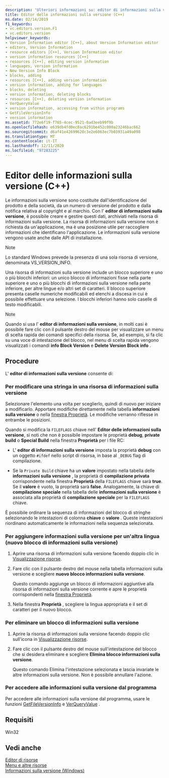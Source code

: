 ```yaml
---
description: 'Ulteriori informazioni su: editor di informazioni sulla versione (C++)'
title: Editor delle informazioni sulla versione (C++)
ms.date: 02/14/2019
f1_keywords:
- vc.editors.version.F1
- vc.editors.version
helpviewer_keywords:
- Version Information editor [C++], about Version Information editor
- editors, Version Information
- resource editors [C++], Version Information editor
- version information resources [C++]
- resources [C++], editing version information
- languages, version information
- New Version Info Block
- blocks, adding
- resources [C++], adding version information
- version information, adding for languages
- blocks, deleting
- version information, deleting blocks
- resources [C++], deleting version information
- VerQueryValue
- version information, accessing from within programs
- GetFileVersionInfo
- version information
ms.assetid: 772e6f19-f765-4cec-9521-0ad3eeb99f9b
ms.openlocfilehash: e639db4fd0ec8ac6291be452c000a23246bac662
ms.sourcegitcommit: d6af41e42699628c3e2e6063ec7b03931a49a098
ms.translationtype: MT
ms.contentlocale: it-IT
ms.lasthandoff: 12/11/2020
ms.locfileid: "97283225"
---
```

# <a name="version-information-editor-c"></a>Editor delle informazioni sulla versione (C++)

Le informazioni sulla versione sono costituite dall'identificazione del prodotto e della società, da un numero di versione del prodotto e dalla notifica relativa al copyright e al marchio. Con l' **editor di informazioni sulla versione**, è possibile creare e gestire questi dati, archiviati nella risorsa di informazioni sulla versione. La risorsa di informazioni sulla versione non è richiesta da un'applicazione, ma è una posizione utile per raccogliere informazioni che identificano l'applicazione. Le informazioni sulla versione vengono usate anche dalle API di installazione.

> [!NOTE]
> Lo standard Windows prevede la presenza di una sola risorsa di versione, denominata VS_VERSION_INFO.

Una risorsa di informazioni sulla versione include un blocco superiore e uno o più blocchi inferiori: un unico blocco di informazioni fisse nella parte superiore e uno o più blocchi di informazioni sulla versione nella parte inferiore, per altre lingue e/o altri set di caratteri. Il blocco superiore presenta caselle numeriche modificabili ed elenchi a discesa in cui è possibile effettuare una selezione. I blocchi inferiori hanno solo caselle di testo modificabili.

> [!NOTE]
> Quando si usa l' **editor di informazioni sulla versione**, in molti casi è possibile fare clic con il pulsante destro del mouse per visualizzare un menu di scelta rapida dei comandi specifici della risorsa. Se, ad esempio, si fa clic su una voce di intestazione del blocco, nel menu di scelta rapida vengono visualizzati i comandi **info Block Version** e **Delete Version Block info** .

## <a name="how-to"></a>Procedure

L' **editor di informazioni sulla versione** consente di:

### <a name="to-edit-a-string-in-a-version-information-resource"></a>Per modificare una stringa in una risorsa di informazioni sulla versione

Selezionare l'elemento una volta per sceglierlo, quindi di nuovo per iniziare a modificarlo. Apportare modifiche direttamente nella tabella **informazioni sulla versione** o nella [finestra Proprietà](/visualstudio/ide/reference/properties-window). Le modifiche verranno riflesse in entrambe le posizioni.

Quando si modifica la `FILEFLAGS` chiave nell' **Editor delle informazioni sulla versione**, si noti che non è possibile impostare le proprietà **debug**, **private build** o **Special Build** nella finestra **Proprietà** per i file RC:

- L' **editor di informazioni sulla versione** imposta la proprietà **debug** con un oggetto `#ifdef` nello script di risorsa, in base al `_DEBUG` flag di compilazione.

- Se la `Private Build` chiave ha un **valore** impostato nella tabella delle **informazioni sulla versione** , la proprietà di **compilazione privata** corrispondente nella finestra **Proprietà** della `FILEFLAGS` chiave sarà **true**. Se il **valore** è vuoto, la proprietà sarà **false**. Analogamente, la chiave di **compilazione speciale** nella tabella delle **informazioni sulla versione** è associata alla proprietà di **compilazione speciale** per la `FILEFLAGS` chiave.

È possibile ordinare la sequenza di informazioni del blocco di stringhe selezionando le intestazioni di colonna **chiave** o **valore** . Queste intestazioni riordinano automaticamente le informazioni nella sequenza selezionata.

### <a name="to-add-version-information-for-another-language-new-version-info-block"></a>Per aggiungere informazioni sulla versione per un'altra lingua (nuovo blocco di informazioni sulla versione)

1. Aprire una risorsa di informazioni sulla versione facendo doppio clic in [Visualizzazione risorse](how-to-create-a-resource-script-file.md#create-resources).

1. Fare clic con il pulsante destro del mouse nella tabella informazioni sulla versione e scegliere **nuovo blocco informazioni sulla versione**.

   Questo comando aggiunge un blocco di informazioni aggiuntive alla risorsa di informazioni sulla versione corrente e apre le proprietà corrispondenti nella [finestra Proprietà](/visualstudio/ide/reference/properties-window).

1. Nella finestra **Proprietà** , scegliere la lingua appropriata e il set di caratteri per il nuovo blocco.

### <a name="to-delete-a-version-information-block"></a>Per eliminare un blocco di informazioni sulla versione

1. Aprire la risorsa di informazioni sulla versione facendo doppio clic sull'icona in [Visualizzazione risorse](how-to-create-a-resource-script-file.md#create-resources).

1. Fare clic con il pulsante destro del mouse sull'intestazione del blocco che si desidera eliminare e scegliere **Elimina blocco informazioni sulla versione**.

   Questo comando Elimina l'intestazione selezionata e lascia invariate le altre informazioni sulla versione. Non è possibile annullare l'azione.

### <a name="to-access-version-information-from-within-your-program"></a>Per accedere alle informazioni sulla versione dal programma

Per accedere alle informazioni sulla versione dal programma, usare le funzioni [GetFileVersionInfo](/windows/win32/api/winver/nf-winver-getfileversioninfow) e [VerQueryValue](/windows/win32/api/winver/nf-winver-verqueryvaluew) .

## <a name="requirements"></a>Requisiti

Win32

## <a name="see-also"></a>Vedi anche

[Editor di risorse](../windows/resource-editors.md)<br/>
[Menu e altre risorse](/windows/win32/menurc/resources)<br/>
[Informazioni sulla versione (Windows)](/windows/win32/menurc/version-information)
